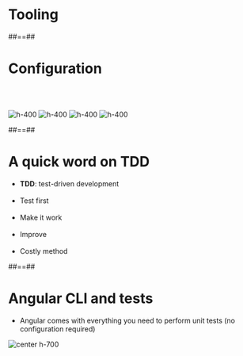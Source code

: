 <!-- .slide: class="transition-bg-sfeir-2" -->

# Tooling

##==##

<!-- .slide: class="sfeir-basic-slide no-title-margin" -->

# Configuration

<br/><br/>

![h-400](assets/images/school/unit-tests/jest-logo.png)
![h-400](assets/images/school/unit-tests/vitest.png)
![h-400](assets/images/school/unit-tests/angular-testing-library.png)
![h-400](assets/images/school/unit-tests/typescript.png)

##==##

# A quick word on TDD

- **TDD**: test-driven development<br><br>
- Test first<br><br>
- Make it work<br><br>
- Improve<br><br>
- Costly method

##==##

# Angular CLI and tests

- Angular comes with everything you need to perform unit tests (no configuration required)<br>

![center h-700](assets/images/school/unit-tests/ng_test_helper.png)
